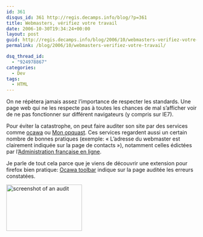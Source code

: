 ```yaml
---
id: 361
disqus_id: 361 http://regis.decamps.info/blog/?p=361
title: Webmasters, vérifiez votre travail
date: 2006-10-30T19:34:24+00:00
layout: post
guid: http://regis.decamps.info/blog/2006/10/webmasters-verifiez-votre-travail/
permalink: /blog/2006/10/webmasters-verifiez-votre-travail/

dsq_thread_id:
  - "924978867"
categories:
  - Dev
tags:
  - HTML
---
```

On ne répètera jamais assez l’importance de respecter les standards. Une page web qui ne les respecte pas à toutes les chances de mal s’afficher voir de ne pas fonctionner sur différent navigateurs (y compris sur IE7).

Pour éviter la catastrophe, on peut faire auditer son site par des services comme [ocawa](http://www.ocawa.com/) ou [Mon opquast](http://www.opquast.com/mon-opquast/). Ces services regardent aussi un certain nombre de bonnes pratiques (exemple: « L’adresse du webmaster est clairement indiquée sur la page de contacts »), notamment celles édictées par l’[Administration française en ligne](http://www.adele.gouv.fr/spip/article.php3?id_article=246).

Je parle de tout cela parce que je viens de découvrir une extension pour firefox bien pratique: [Ocawa toolbar](https://addons.mozilla.org/firefox/3624/) indique sur la page auditée les erreurs constatées.

<img src="http://addons.mozilla.org/images/previews/ocawatoolbar-1.jpg" alt="screenshot of an audit" width="200" height="123" />
